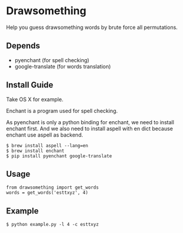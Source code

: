 Drawsomething
=============

Help you guess drawsomething words by brute force all permutations.

Depends
-------

* pyenchant (for spell checking)
* google-translate (for words translation)

Install Guide
-------------

Take OS X for example.

Enchant is a program used for spell checking.

As pyenchant is only a python binding for enchant, we need to install enchant first. And we also need to install aspell with en dict because enchant use aspell as backend.

    $ brew install aspell --lang=en
    $ brew install enchant
    $ pip install pyenchant google-translate

Usage
-----

    from drawsomething import get_words
    words = get_words('esttxyz', 4)

Example
-------

    $ python example.py -l 4 -c esttxyz

